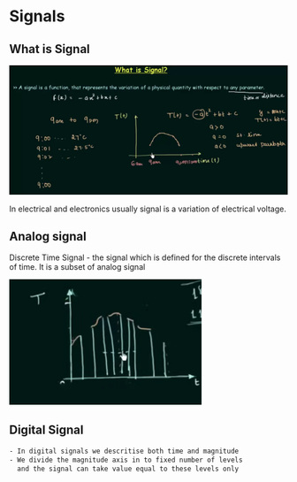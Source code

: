 # Signals

## What is Signal

![img_1.png](img_1.png)

In electrical and electronics usually signal is a 
variation of electrical voltage. 

## Analog signal 

Discrete Time Signal - the signal which is defined for
the discrete intervals of time. It is a subset of analog 
signal

![img.png](img.png)

## Digital Signal

    - In digital signals we descritise both time and magnitude
    - We divide the magnitude axis in to fixed number of levels
      and the signal can take value equal to these levels only



